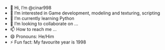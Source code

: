 - 👋 Hi, I’m @cinar998
- 👀 I’m interested in Game development, modeling and texturing, scripting
- 🌱 I’m currently learning Python
- 💞️ I’m looking to collaborate on ...
- 📫 How to reach me ...
- 😄 Pronouns: He/Him
- ⚡ Fun fact: My favourite year is 1998

<!---
cinar998/cinar998 is a ✨ special ✨ repository because its `README.md` (this file) appears on your GitHub profile.
You can click the Preview link to take a look at your changes.
--->
